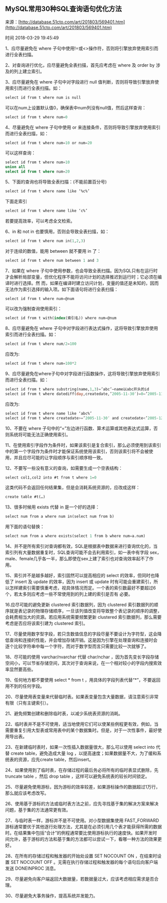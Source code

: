 ## MySQL常用30种SQL查询语句优化方法

来源：[http://database.51cto.com/art/201803/569401.htm](http://database.51cto.com/art/201803/569401.htm)

时间 2018-03-29 19:45:49

 
1、应尽量避免在 where 子句中使用!=或<>操作符，否则将引擎放弃使用索引而进行全表扫描。
 
2、对查询进行优化，应尽量避免全表扫描，首先应考虑在 where 及 order by 涉及的列上建立索引。
 
3、应尽量避免在 where 子句中对字段进行 null 值判断，否则将导致引擎放弃使用索引而进行全表扫描。如：
 
```sql
select id from t where num is null 

```
 
可以在num上设置默认值0，确保表中num列没有null值，然后这样查询：
 
```sql
select id from t where num=0 

```
 
4、尽量避免在 where 子句中使用 or 来连接条件，否则将导致引擎放弃使用索引而进行全表扫描，如：
 
```sql
select id from t where num=10 or num=20 

```
 
可以这样查询：
 
```sql
select id from t where num=10 
union all
select id from t where num=20

```
 
5、下面的查询也将导致全表扫描：(不能前置百分号)
 
```sql
select id from t where name like ‘%c%’ 

```
 
下面走索引
 
```sql
select id from t where name like ‘c%’ 

```
 
若要提高效率，可以考虑全文检索。
 
6、in 和 not in 也要慎用，否则会导致全表扫描，如：
 
```sql
select id from t where num in(1,2,3) 

```
 
对于连续的数值，能用 between 就不要用 in 了：
 
```sql
select id from t where num between 1 and 3 

```
 
7、如果在 where 子句中使用参数，也会导致全表扫描。因为SQL只有在运行时才会解析局部变量，但优化程序不能将访问计划的选择推迟到运行时；它必须在编译时进行选择。然 而，如果在编译时建立访问计划，变量的值还是未知的，因而无法作为索引选择的输入项。如下面语句将进行全表扫描：
 
```sql
select id from t where num=@num 

```
 
可以改为强制查询使用索引：
 
```sql
select id from t with(index(索引名)) where num=@num 

```
 
8、应尽量避免在 where 子句中对字段进行表达式操作，这将导致引擎放弃使用索引而进行全表扫描。如：
 
```sql
select id from t where num/2=100 

```
 
应改为:
 
```sql
select id from t where num=100*2 

```
 
9、应尽量避免在where子句中对字段进行函数操作，这将导致引擎放弃使用索引而进行全表扫描。如：
 
```sql
select id from t where substring(name,1,3)=’abc’–name以abc开头的id  
select id from t where datediff(day,createdate,’2005-11-30′)=0–’2005-11-30′生成的id 

```
 
应改为:
 
```sql
select id from t where name like ‘abc%’  
select id from t where createdate>=’2005-11-30′ and createdate<’2005-12-1′ 

```
 
10、不要在 where 子句中的“=”左边进行函数、算术运算或其他表达式运算，否则系统将可能无法正确使用索引。
 
11、在使用索引字段作为条件时，如果该索引是复合索引，那么必须使用到该索引中的第一个字段作为条件时才能保证系统使用该索引，否则该索引将不会被使 用，并且应尽可能的让字段顺序与索引顺序相一致。
 
12、不要写一些没有意义的查询，如需要生成一个空表结构：
 
```sql
select col1,col2 into #t from t where 1=0 

```
 
这类代码不会返回任何结果集，但是会消耗系统资源的，应改成这样：
 
```sql
create table #t(…) 

```
 
13、很多时候用 exists 代替 in 是一个好的选择：
 
```sql
select num from a where num in(select num from b) 

```
 
用下面的语句替换：
 
```sql
select num from a where exists(select 1 from b where num=a.num) 

```
 
14、并不是所有索引对查询都有效，SQL是根据表中数据来进行查询优化的，当索引列有大量数据重复时，SQL查询可能不会去利用索引，如一表中有字段 sex，male、female几乎各一半，那么即使在sex上建了索引也对查询效率起不了作用。
 
15、索引并不是越多越好，索引固然可以提高相应的 select 的效率，但同时也降低了 insert 及 update 的效率，因为 insert 或 update 时有可能会重建索引，所以怎样建索引需要慎重考虑，视具体情况而定。一个表的索引数最好不要超过6个，若太多则应考虑一些不常使用到的列上建的索引是否有 必要。
 
16.应尽可能的避免更新 clustered 索引数据列，因为 clustered 索引数据列的顺序就是表记录的物理存储顺序，一旦该列值改变将导致整个表记录的顺序的调整，会耗费相当大的资源。若应用系统需要频繁更新 clustered 索引数据列，那么需要考虑是否应将该索引建为 clustered 索引。
 
17、尽量使用数字型字段，若只含数值信息的字段尽量不要设计为字符型，这会降低查询和连接的性能，并会增加存储开销。这是因为引擎在处理查询和连接时会 逐个比较字符串中每一个字符，而对于数字型而言只需要比较一次就够了。
 
18、尽可能的使用 varchar/nvarchar 代替 char/nchar ，因为首先变长字段存储空间小，可以节省存储空间，其次对于查询来说，在一个相对较小的字段内搜索效率显然要高些。
 
19、任何地方都不要使用 select * from t ，用具体的字段列表代替“*”，不要返回用不到的任何字段。
 
20、尽量使用表变量来代替临时表。如果表变量包含大量数据，请注意索引非常有限（只有主键索引）。
 
21、避免频繁创建和删除临时表，以减少系统表资源的消耗。
 
22、临时表并不是不可使用，适当地使用它们可以使某些例程更有效，例如，当需要重复引用大型表或常用表中的某个数据集时。但是，对于一次性事件，最好使 用导出表。
 
23、在新建临时表时，如果一次性插入数据量很大，那么可以使用 select into 代替 create table，避免造成大量 log ，以提高速度；如果数据量不大，为了缓和系统表的资源，应先create table，然后insert。
 
24、如果使用到了临时表，在存储过程的最后务必将所有的临时表显式删除，先 truncate table ，然后 drop table ，这样可以避免系统表的较长时间锁定。
 
25、尽量避免使用游标，因为游标的效率较差，如果游标操作的数据超过1万行，那么就应该考虑改写。
 
26、使用基于游标的方法或临时表方法之前，应先寻找基于集的解决方案来解决问题，基于集的方法通常更有效。
 
27、与临时表一样，游标并不是不可使用。对小型数据集使用 FAST_FORWARD 游标通常要优于其他逐行处理方法，尤其是在必须引用几个表才能获得所需的数据时。在结果集中包括“合计”的例程通常要比使用游标执行的速度快。如果开发时 间允许，基于游标的方法和基于集的方法都可以尝试一下，看哪一种方法的效果更好。
 
28、在所有的存储过程和触发器的开始处设置 SET NOCOUNT ON ，在结束时设置 SET NOCOUNT OFF 。无需在执行存储过程和触发器的每个语句后向客户端发送 DONEINPROC 消息。
 
29、尽量避免向客户端返回大数据量，若数据量过大，应该考虑相应需求是否合理。
 
30、尽量避免大事务操作，提高系统并发能力。
 
